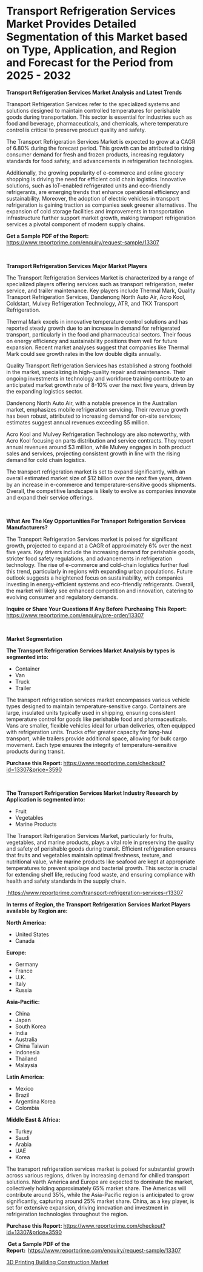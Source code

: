 <p><h1>Transport Refrigeration Services Market Provides Detailed Segmentation of this Market based on Type, Application, and Region and Forecast for the Period from 2025 - 2032</h1></p><p><strong>Transport Refrigeration Services Market Analysis and Latest Trends</strong></p>
<p><p>Transport Refrigeration Services refer to the specialized systems and solutions designed to maintain controlled temperatures for perishable goods during transportation. This sector is essential for industries such as food and beverage, pharmaceuticals, and chemicals, where temperature control is critical to preserve product quality and safety. </p><p>The Transport Refrigeration Services Market is expected to grow at a CAGR of 6.80% during the forecast period. This growth can be attributed to rising consumer demand for fresh and frozen products, increasing regulatory standards for food safety, and advancements in refrigeration technologies. </p><p>Additionally, the growing popularity of e-commerce and online grocery shopping is driving the need for efficient cold chain logistics. Innovative solutions, such as IoT-enabled refrigerated units and eco-friendly refrigerants, are emerging trends that enhance operational efficiency and sustainability. Moreover, the adoption of electric vehicles in transport refrigeration is gaining traction as companies seek greener alternatives. The expansion of cold storage facilities and improvements in transportation infrastructure further support market growth, making transport refrigeration services a pivotal component of modern supply chains.</p></p>
<p><strong>Get a Sample PDF of the Report:&nbsp;</strong> <a href="https://www.reportprime.com/enquiry/request-sample/13307?utm_campaign=3299&utm_medium=2&utm_source=Github&utm_content=ia&utm_term=20032025&utm_id=transport-refrigeration-services">https://www.reportprime.com/enquiry/request-sample/13307</a></p>
<p>&nbsp;</p>
<p><strong>Transport Refrigeration Services Major Market Players</strong></p>
<p><p>The Transport Refrigeration Services Market is characterized by a range of specialized players offering services such as transport refrigeration, reefer service, and trailer maintenance. Key players include Thermal Mark, Quality Transport Refrigeration Services, Dandenong North Auto Air, Acro Kool, Coldstart, Mulvey Refrigeration Technology, ATR, and TKX Transport Refrigeration.</p><p>Thermal Mark excels in innovative temperature control solutions and has reported steady growth due to an increase in demand for refrigerated transport, particularly in the food and pharmaceutical sectors. Their focus on energy efficiency and sustainability positions them well for future expansion. Recent market analyses suggest that companies like Thermal Mark could see growth rates in the low double digits annually.</p><p>Quality Transport Refrigeration Services has established a strong foothold in the market, specializing in high-quality repair and maintenance. Their ongoing investments in technology and workforce training contribute to an anticipated market growth rate of 8-10% over the next five years, driven by the expanding logistics sector.</p><p>Dandenong North Auto Air, with a notable presence in the Australian market, emphasizes mobile refrigeration servicing. Their revenue growth has been robust, attributed to increasing demand for on-site services; estimates suggest annual revenues exceeding $5 million.</p><p>Acro Kool and Mulvey Refrigeration Technology are also noteworthy, with Acro Kool focusing on parts distribution and service contracts. They report annual revenues around $3 million, while Mulvey engages in both product sales and services, projecting consistent growth in line with the rising demand for cold chain logistics.</p><p>The transport refrigeration market is set to expand significantly, with an overall estimated market size of $12 billion over the next five years, driven by an increase in e-commerce and temperature-sensitive goods shipments. Overall, the competitive landscape is likely to evolve as companies innovate and expand their service offerings.</p></p>
<p>&nbsp;</p>
<p><strong>What Are The Key Opportunities For Transport Refrigeration Services Manufacturers?</strong></p>
<p><p>The Transport Refrigeration Services market is poised for significant growth, projected to expand at a CAGR of approximately 6% over the next five years. Key drivers include the increasing demand for perishable goods, stricter food safety regulations, and advancements in refrigeration technology. The rise of e-commerce and cold-chain logistics further fuel this trend, particularly in regions with expanding urban populations. Future outlook suggests a heightened focus on sustainability, with companies investing in energy-efficient systems and eco-friendly refrigerants. Overall, the market will likely see enhanced competition and innovation, catering to evolving consumer and regulatory demands.</p></p>
<p><strong>Inquire or Share Your Questions If Any Before Purchasing This Report:</strong> <a href="https://www.reportprime.com/enquiry/pre-order/13307?utm_campaign=3299&utm_medium=2&utm_source=Github&utm_content=ia&utm_term=20032025&utm_id=transport-refrigeration-services">https://www.reportprime.com/enquiry/pre-order/13307</a></p>
<p>&nbsp;</p>
<p><strong>Market Segmentation</strong></p>
<p><strong>The Transport Refrigeration Services Market Analysis by types is segmented into:</strong></p>
<p><ul><li>Container</li><li>Van</li><li>Truck</li><li>Trailer</li></ul></p>
<p><p>The transport refrigeration services market encompasses various vehicle types designed to maintain temperature-sensitive cargo. Containers are large, insulated units typically used in shipping, ensuring consistent temperature control for goods like perishable food and pharmaceuticals. Vans are smaller, flexible vehicles ideal for urban deliveries, often equipped with refrigeration units. Trucks offer greater capacity for long-haul transport, while trailers provide additional space, allowing for bulk cargo movement. Each type ensures the integrity of temperature-sensitive products during transit.</p></p>
<p><strong>Purchase this Report:&nbsp;</strong><a href="https://www.reportprime.com/checkout?id=13307&price=3590&utm_campaign=3299&utm_medium=2&utm_source=Github&utm_content=ia&utm_term=20032025&utm_id=transport-refrigeration-services">https://www.reportprime.com/checkout?id=13307&price=3590</a></p>
<p>&nbsp;</p>
<p><strong>The Transport Refrigeration Services Market Industry Research by Application is segmented into:</strong></p>
<p><ul><li>Fruit</li><li>Vegetables</li><li>Marine Products</li></ul></p>
<p><p>The Transport Refrigeration Services Market, particularly for fruits, vegetables, and marine products, plays a vital role in preserving the quality and safety of perishable goods during transit. Efficient refrigeration ensures that fruits and vegetables maintain optimal freshness, texture, and nutritional value, while marine products like seafood are kept at appropriate temperatures to prevent spoilage and bacterial growth. This sector is crucial for extending shelf life, reducing food waste, and ensuring compliance with health and safety standards in the supply chain.</p></p>
<p><a href="https://www.reportprime.com/transport-refrigeration-services-r13307?utm_campaign=3299&utm_medium=2&utm_source=Github&utm_content=ia&utm_term=20032025&utm_id=transport-refrigeration-services">&nbsp;https://www.reportprime.com/transport-refrigeration-services-r13307</a></p>
<p><strong>In terms of Region, the Transport Refrigeration Services Market Players available by Region are:</strong></p>
<p>
    <p> <strong> North America: </strong>
        <ul>
            <li>United States</li>
            <li>Canada</li>
        </ul>
        </p> 
    <p> <strong> Europe: </strong>
        <ul>
            <li>Germany</li>
            <li>France</li>
            <li>U.K.</li>
            <li>Italy</li>
            <li>Russia</li>
        </ul>
        </p> 
    <p> <strong> Asia-Pacific: </strong>
        <ul>
            <li>China</li>
            <li>Japan</li>
            <li>South Korea</li>
            <li>India</li>
            <li>Australia</li>
            <li>China Taiwan</li>
            <li>Indonesia</li>
            <li>Thailand</li>
            <li>Malaysia</li>
        </ul>
        </p> 
    <p> <strong> Latin America: </strong>
        <ul>
            <li>Mexico</li>
            <li>Brazil</li>
            <li>Argentina Korea</li>
            <li>Colombia</li>
        </ul>
        </p> 
    <p> <strong> Middle East & Africa: </strong>
        <ul>
            <li>Turkey</li>
            <li>Saudi</li>
            <li>Arabia</li>
            <li>UAE</li>
            <li>Korea</li>
        </ul>
    </p>
    </p>
<p><p>The transport refrigeration services market is poised for substantial growth across various regions, driven by increasing demand for chilled transport solutions. North America and Europe are expected to dominate the market, collectively holding approximately 65% market share. The Americas will contribute around 35%, while the Asia-Pacific region is anticipated to grow significantly, capturing around 25% market share. China, as a key player, is set for extensive expansion, driving innovation and investment in refrigeration technologies throughout the region.</p></p>
<p><strong>Purchase this Report: </strong><a href="https://www.reportprime.com/checkout?id=13307&price=3590&utm_campaign=3299&utm_medium=2&utm_source=Github&utm_content=ia&utm_term=20032025&utm_id=transport-refrigeration-services">https://www.reportprime.com/checkout?id=13307&price=3590</a></p>
<p>&nbsp;<strong>Get a Sample PDF of the Report:&nbsp;&nbsp;</strong><a href="https://www.reportprime.com/enquiry/request-sample/13307?utm_campaign=3299&utm_medium=2&utm_source=Github&utm_content=ia&utm_term=20032025&utm_id=transport-refrigeration-services">https://www.reportprime.com/enquiry/request-sample/13307</a></p>
<p><strong></strong></p>
<p><p><a href="https://github.com/herakterroem/Market-Research-Report-List-1/blob/main/3d-printing-building-construction-market.md?utm_campaign=3299&utm_medium=2&utm_source=Github&utm_content=ia&utm_term=20032025&utm_id=transport-refrigeration-services">3D Printing Building Construction Market</a></p></p>